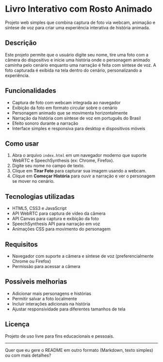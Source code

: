 # Livro Interativo com Rosto Animado

Projeto web simples que combina captura de foto via webcam, animação e síntese de voz para criar uma experiência interativa de história animada.

## Descrição

Este projeto permite que o usuário digite seu nome, tire uma foto com a câmera do dispositivo e inicie uma história onde o personagem animado caminha pelo cenário enquanto uma narração é feita com síntese de voz. A foto capturada é exibida na tela dentro do cenário, personalizando a experiência.

## Funcionalidades

* Captura de foto com webcam integrada ao navegador
* Exibição da foto em formato circular sobre o cenário
* Personagem animado que se movimenta horizontalmente
* Narração da história com síntese de voz em português do Brasil
* Efeito sonoro durante a narração
* Interface simples e responsiva para desktop e dispositivos móveis

## Como usar

1. Abra o arquivo `index.html` em um navegador moderno que suporte WebRTC e SpeechSynthesis (ex: Chrome, Firefox).
2. Digite seu nome no campo de texto.
3. Clique em **Tirar Foto** para capturar sua imagem usando a webcam.
4. Clique em **Começar História** para ouvir a narração e ver o personagem se mover no cenário.

## Tecnologias utilizadas

* HTML5, CSS3 e JavaScript
* API WebRTC para captura de vídeo da câmera
* API Canvas para captura e exibição da foto
* SpeechSynthesis API para narração em voz
* Animações CSS para movimento do personagem

## Requisitos

* Navegador com suporte a câmera e síntese de voz (preferencialmente Chrome ou Firefox)
* Permissão para acessar a câmera

## Possíveis melhorias

* Adicionar mais personagens e histórias
* Permitir salvar a foto localmente
* Incluir interações adicionais na história
* Ajustar responsividade para diferentes tamanhos de tela

## Licença

Projeto de uso livre para fins educacionais e pessoais.

---

Quer que eu gere o README em outro formato (Markdown, texto simples) ou com mais detalhes?

